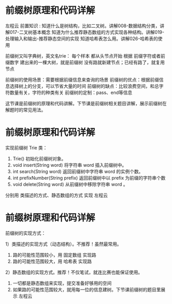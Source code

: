 <!-- Slide number: 1 -->
# 前缀树原理和代码详解
左程云
前置知识 :
知道什么是树结构，比如二叉树。讲解008-数据结构分类，讲解017-二叉树基本概念
知道为什么推荐静态数组的方式实现各种结构。讲解019-处理输入和输出-推荐静态空间的实现
知道哈希表怎么用。讲解026-哈希表的使用

前缀树又叫字典树，英文名trie：
每个样本 都从头节点开始 根据 前缀字符或者前缀数字 建出来的一棵大树，就是前缀树
没有路就新建节点；已经有路了，就复用节点

前缀树的使用场景：需要根据前缀信息来查询的场景
前缀树的优点：根据前缀信息选择树上的分支，可以节省大量的时间
前缀树的缺点：比较浪费空间，和总字符数量有关，字符的种类有关
前缀树的定制：pass、end等信息

这节课是前缀树的原理和代码讲解。下节课是前缀树相关题目讲解，展示前缀树在解题时的常见用法。

<!-- Slide number: 2 -->
# 前缀树原理和代码详解
实现前缀树 Trie 类：
1. Trie() 初始化前缀树对象。
2. void insert(String word) 将字符串 word 插入前缀树中。
3. int search(String word) 返回前缀树中字符串 word 的实例个数。
4. int prefixNumber(String prefix) 返回前缀树中以 prefix 为前缀的字符串个数
5. void delete(String word) 从前缀树中移除字符串 word 。

分别用 类描述的方式、静态数组的方式 实现
左程云

<!-- Slide number: 3 -->
# 前缀树原理和代码详解
前缀树的实现方式：

1）类描述的实现方式（动态结构）。不推荐！虽然最常用。
   1. 路的可能性范围较小，用 固定数组 实现路
   2. 路的可能性范围较大，用 哈希表 实现路

2）静态数组的实现方式。推荐！不仅笔试，就连比赛也能保证使用。
   1. 一切都是静态数组来实现，提交准备好够用的空间
   2. 如果路的可能性范围较大，就用每一位的信息建树。下节课前缀树的题目里展示
左程云